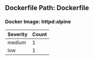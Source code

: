 ## Dockerfile Path: Dockerfile

### Docker Image: httpd:alpine
| Severity | Count |
|----------|-------|
| medium | 1 |
| low | 1 |